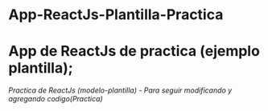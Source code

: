 # App-ReactJs-Plantilla-Practica
# App de ReactJs de practica (ejemplo plantilla);

_Practica de ReactJs (modelo-plantilla) - Para seguir modificando y agregando codigo(Practica)_

